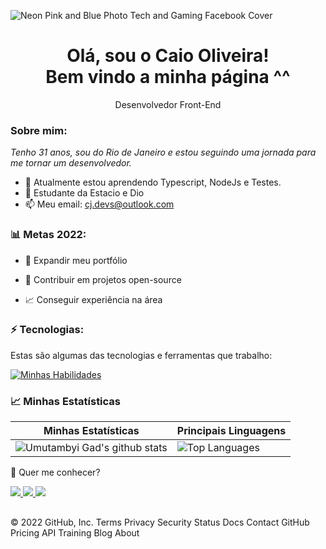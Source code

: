 ![Neon Pink and Blue Photo Tech and Gaming Facebook Cover](https://user-images.githubusercontent.com/110484402/182450033-b9bec880-b9ef-4bca-bc89-9aeadc64832c.png)

<h1 align='center'>
  Olá, sou o Caio Oliveira!
  <br/>
  Bem vindo a minha página ^^
</h1>

<p align='center'>
  Desenvolvedor Front-End
</p>

###  Sobre mim:

<p>
  <em>
    Tenho 31 anos, sou do Rio de Janeiro e estou seguindo uma jornada para me tornar um desenvolvedor.
  </em>
</p>

- 🌱 Atualmente estou aprendendo Typescript, NodeJs e Testes.
- 🚀 Estudante da Estacio e Dio
- 📫 Meu email: cj.devs@outlook.com

### 📊 Metas 2022:

- 📂 Expandir meu portfólio

- 🤝 Contribuir em projetos open-source

- 📈 Conseguir experiência na área

### ⚡ Tecnologias:

Estas são algumas das tecnologias e ferramentas que trabalho:

[![Minhas Habilidades](https://skillicons.dev/icons?i=html,css,js,ts,react,nextjs,styledcomponents,nodejs,firebase,mysql,cpp,python
)](https://skillicons.dev)

### 📈 Minhas Estatísticas

| Minhas Estatísticas                                                                                                                                                            | Principais Linguagens                                                                                                                                                                     |
| ------------------------------------------------------------------------------------------------------------------------------------------------------------------------ | ---------------------------------------------------------------------------------------------------------------------------------------------------------------------------------- |
| ![Umutambyi Gad's github stats](https://github-readme-stats.vercel.app/api?username=C410J0S3&show_icons=true&hide_border=true&count_private=true&theme=jolly) | ![Top Languages](https://github-readme-stats.vercel.app/api/top-langs/?username=C410J0S3&langs_count=10&count_private=true&hide_border=true&theme=jolly&layout=compact) |

💬 Quer me conhecer?

<div> 
  <a href = "mailto:cj.devs@outlook.com">
    <img src="https://img.shields.io/badge/-Gmail-%23333?style=for-the-badge&logo=gmail&logoColor=white" target="_blank">
  </a>
  <a href="https://www.linkedin.com/in/caio-jose-44a8b9237/" target="_blank">
    <img src="https://img.shields.io/badge/-LinkedIn-%230077B5?style=for-the-badge&logo=linkedin&logoColor=white" target="_blank">
  </a>
  <a href="https://wa.me/5521969921216" target="_blank">
    <img src="https://img.shields.io/badge/whatsapp-00000?style=for-the-badge&logo=whatsapp&logoColor=white" target="_blank">
  </a>
</div>
  
  ##
  
© 2022 GitHub, Inc.
Terms
Privacy
Security
Status
Docs
Contact GitHub
Pricing
API
Training
Blog
About
